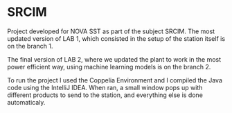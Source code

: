 # SRCIM

Project developed for NOVA SST as part of the subject SRCIM. 
The most updated version of LAB 1, which consisted in the setup of the station itself is on the branch 1.

The final version of LAB 2, where we updated the plant to work in the most power efficient way, using machine learning models is on the branch 2.

To run the project I used the Coppelia Environment and I compiled the Java code using the IntelliJ IDEA. When ran, a small window pops up with different products to send to the station, and everything else is done automaticaly.
